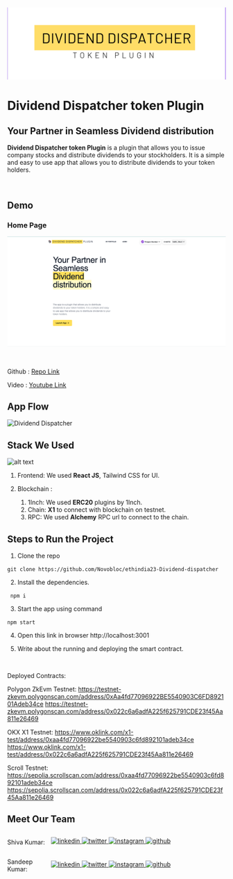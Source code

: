 <br>

![Dividend Dispatcher token Plugin ](images/title.png)

# Dividend Dispatcher token Plugin

## Your Partner in Seamless Dividend distribution

**Dividend Dispatcher token Plugin** is a plugin that allows you to issue company stocks and distribute dividends to your stockholders. It is a simple and easy to use app that allows you to distribute dividends to your token holders.

<br>

## Demo

### Home Page

![Home](images/home.png)



<br>

Github : <a style="margin-bottom: 5px;" href="https://github.com/Novobloc/ethindia23-Dividend-dispatcher" target="_blank"> Repo Link </a>

Video : <a style="margin-bottom: 5px;" href="https://www.youtube.com/watch?v=jGwO_UgTS7I&list=PLoROMvodv4rMiGQp3WXShtMGgzqpfVfbU" target="_blank"> Youtube Link </a>

## App Flow

![Dividend Dispatcher](images/flow.png)

## Stack We Used

![alt text](images/stack.png)

1. Frontend: We used **React JS**, Tailwind CSS for UI.

2. Blockchain :
   1. 1Inch: We used **ERC20** plugins by 1Inch.
   2. Chain: **X1** to connect with blockchain on testnet.
   3. RPC: We used **Alchemy**  RPC url to connect to the chain.
   

## Steps to Run the Project

1. Clone the repo

```
git clone https://github.com/Novobloc/ethindia23-Dividend-dispatcher
```

2. Install the dependencies.

```
 npm i
```

3. Start the app using command

```
npm start
```

4. Open this link in browser http://localhost:3001

5. Write about the running and deploying the smart contract.

<br>

Deployed Contracts:

Polygon ZkEvm Testnet:
https://testnet-zkevm.polygonscan.com/address/0xAa4fd77096922BE5540903C6FD892101Adeb34ce
https://testnet-zkevm.polygonscan.com/address/0x022c6a6adfA225f625791CDE23f45Aa811e26469

OKX X1 Testnet:
https://www.oklink.com/x1-test/address/0xaa4fd77096922be5540903c6fd892101adeb34ce
https://www.oklink.com/x1-test/address/0x022c6a6adfA225f625791CDE23f45Aa811e26469


Scroll Testnet:
https://sepolia.scrollscan.com/address/0xaa4fd77096922be5540903c6fd892101adeb34ce
https://sepolia.scrollscan.com/address/0x022c6a6adfA225f625791CDE23f45Aa811e26469



## Meet Our Team

<div style="display: flex; justify-content: space-between; align-items: center;">
   <p style="flex:1">Shiva Kumar: </p>
   <div style="flex:4; justify-content: space-between;">
      <a href="https://www.linkedin.com/in/shivamangina/" target="_blank">
      <img src=https://img.shields.io/badge/linkedin-%2300acee.svg?color=405DE6&style=for-the-badge&logo=linkedin&logoColor=white alt=linkedin style="margin-bottom: 5px;" />
      </a>
      <a href="https://twitter.com/shivakmangina" target="_blank">
      <img src=https://img.shields.io/badge/twitter-%2300acee.svg?color=1DA1F2&style=for-the-badge&logo=twitter&logoColor=white alt=twitter style="margin-bottom: 5px;" />
      </a>
      <a href="https://www.instagram.com/shiva_mangina" target="_blank">
      <img src=https://img.shields.io/badge/instagram-%ff5851db.svg?color=C13584&style=for-the-badge&logo=instagram&logoColor=white alt=instagram style="margin-bottom: 5px;" />
      </a>
      <a href="https://github.com/shivamangina" target="_blank">
      <img src=https://img.shields.io/badge/GitHub-100000?style=for-the-badge&logo=github&logoColor=white alt=github style="margin-bottom: 5px;" />
      </a>
   </div>
</div>

<div style="display: flex; justify-content: space-between; align-items: center;">
   <p style="flex:1">Sandeep Kumar: </p>
   <div style="flex:4; justify-content: space-between;">
      <a href="https://www.linkedin.com/in/satyasandeep" target="_blank">
      <img src=https://img.shields.io/badge/linkedin-%2300acee.svg?color=405DE6&style=for-the-badge&logo=linkedin&logoColor=white alt=linkedin style="margin-bottom: 5px;" />
      </a>
      <a href="https://twitter.com/satyasandeep76" target="_blank">
      <img src=https://img.shields.io/badge/twitter-%2300acee.svg?color=1DA1F2&style=for-the-badge&logo=twitter&logoColor=white alt=twitter style="margin-bottom: 5px;" />
      </a>
      <a href="https://www.instagram.com/satyasandeep007" target="_blank">
      <img src=https://img.shields.io/badge/instagram-%ff5851db.svg?color=C13584&style=for-the-badge&logo=instagram&logoColor=white alt=instagram style="margin-bottom: 5px;" />
      </a>
      <a href="https://github.com/satyasandeep007" target="_blank">
      <img src=https://img.shields.io/badge/GitHub-100000?style=for-the-badge&logo=github&logoColor=white alt=github style="margin-bottom: 5px;" />
      </a>
   </div>
</div>